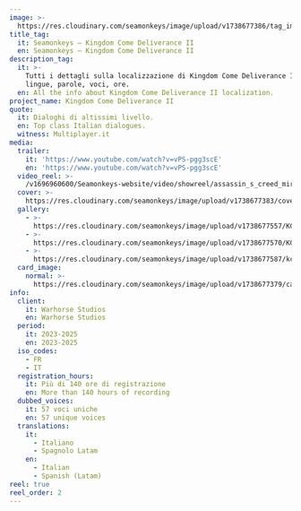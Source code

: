 ```yaml
---
image: >-
  https://res.cloudinary.com/seamonkeys/image/upload/v1738677386/tag_image_z42uqi.jpg
title_tag:
  it: Seamonkeys – Kingdom Come Deliverance II
  en: Seamonkeys – Kingdom Come Deliverance II
description_tag:
  it: >-
    Tutti i dettagli sulla localizzazione di Kingdom Come Deliverance II:
    lingue, parole, voci, ore.
  en: All the info about Kingdom Come Deliverance II localization.
project_name: Kingdom Come Deliverance II
quote:
  it: Dialoghi di altissimi livello.
  en: Top class Italian dialogues.
  witness: Multiplayer.it
media:
  trailer:
    it: 'https://www.youtube.com/watch?v=vPS-pgg3scE'
    en: 'https://www.youtube.com/watch?v=vPS-pgg3scE'
  video_reel: >-
    /v1696960600/Seamonkeys-website/video/showreel/assassin_s_creed_mirage_fdul4m.mp4
  cover: >-
    https://res.cloudinary.com/seamonkeys/image/upload/v1738677383/cover_bycjys.jpg
  gallery:
    - >-
      https://res.cloudinary.com/seamonkeys/image/upload/v1738677557/KCD2_Announce_10_Clinch-1920_nz6xyk.jpg
    - >-
      https://res.cloudinary.com/seamonkeys/image/upload/v1738677570/KCDII_screenshot_Oct_3-1920_ei1lvn.jpg
    - >-
      https://res.cloudinary.com/seamonkeys/image/upload/v1738677587/kcdii_gamescom-screen_bandits-1920_moprgo.jpg
  card_image:
    normal: >-
      https://res.cloudinary.com/seamonkeys/image/upload/v1738677379/card-portfolio_sdcc6c.jpg
info:
  client:
    it: Warhorse Studios
    en: Warhorse Studios
  period:
    it: 2023-2025
    en: 2023-2025
  iso_codes:
    - FR
    - IT
  registration_hours:
    it: Più di 140 ore di registrazione
    en: More than 140 hours of recording
  dubbed_voices:
    it: 57 voci uniche
    en: 57 unique voices
  translations:
    it:
      - Italiano
      - Spagnolo Latam
    en:
      - Italian
      - Spanish (Latam)
reel: true
reel_order: 2
---
```


